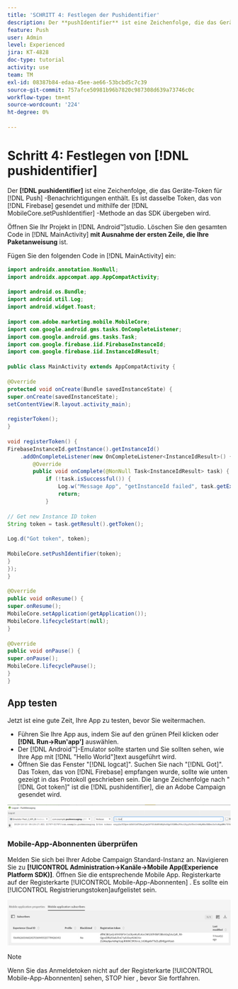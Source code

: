 ```yaml
---
title: 'SCHRITT 4: Festlegen der Pushidentifier'
description: Der **pushIdentifier** ist eine Zeichenfolge, die das Geräte-Token für Push-Benachrichtigungen enthält. Es handelt sich um dasselbe Token, das von Firebase gesendet und mithilfe der MobileCore.setPushIdentifier -Methode an das SDK übergeben wird.
feature: Push
user: Admin
level: Experienced
jira: KT-4828
doc-type: tutorial
activity: use
team: TM
exl-id: 08387b84-edaa-45ee-ae66-53bcbd5c7c39
source-git-commit: 757afce50981b96b7820c987308d639a73746c0c
workflow-type: tm+mt
source-wordcount: '224'
ht-degree: 0%

---
```


# Schritt 4: Festlegen von [!DNL pushidentifier]

Der **[!DNL pushidentifier]** ist eine Zeichenfolge, die das Geräte-Token für [!DNL Push] -Benachrichtigungen enthält. Es ist dasselbe Token, das von [!DNL Firebase] gesendet und mithilfe der [!DNL MobileCore.setPushIdentifier] -Methode an das SDK übergeben wird.

Öffnen Sie Ihr Projekt in [!DNL Android™]studio. Löschen Sie den gesamten Code in [!DNL MainActivity] **mit Ausnahme der ersten Zeile, die Ihre Paketanweisung** ist.

Fügen Sie den folgenden Code in [!DNL MainActivity] ein:

<!--
Removed `{.line-numbers}` below
-->

```java
import androidx.annotation.NonNull;
import androidx.appcompat.app.AppCompatActivity;

import android.os.Bundle;
import android.util.Log;
import android.widget.Toast;

import com.adobe.marketing.mobile.MobileCore;
import com.google.android.gms.tasks.OnCompleteListener;
import com.google.android.gms.tasks.Task;
import com.google.firebase.iid.FirebaseInstanceId;
import com.google.firebase.iid.InstanceIdResult;

public class MainActivity extends AppCompatActivity {

@Override
protected void onCreate(Bundle savedInstanceState) {
super.onCreate(savedInstanceState);
setContentView(R.layout.activity_main);

registerToken();
}

void registerToken() {
FirebaseInstanceId.getInstance().getInstanceId()
    .addOnCompleteListener(new OnCompleteListener<InstanceIdResult>() {
        @Override
        public void onComplete(@NonNull Task<InstanceIdResult> task) {
            if (!task.isSuccessful()) {
                Log.w("Message App", "getInstanceId failed", task.getException());
                return;
            }

// Get new Instance ID token
String token = task.getResult().getToken();

Log.d("Got token", token);

MobileCore.setPushIdentifier(token);
}
});
}

@Override
public void onResume() {
super.onResume();
MobileCore.setApplication(getApplication());
MobileCore.lifecycleStart(null);
}

@Override
public void onPause() {
super.onPause();
MobileCore.lifecyclePause();
}
}
```

## App testen

Jetzt ist eine gute Zeit, Ihre App zu testen, bevor Sie weitermachen.

* Führen Sie Ihre App aus, indem Sie auf den grünen Pfeil klicken oder **[!DNL Run->Run'app']** auswählen.
* Der [!DNL Android™]-Emulator sollte starten und Sie sollten sehen, wie Ihre App mit [!DNL "Hello World"]text ausgeführt wird.
* Öffnen Sie das Fenster &quot;[!DNL logcat]&quot;. Suchen Sie nach &quot;[!DNL Got]&quot;. Das Token, das von [!DNL Firebase] empfangen wurde, sollte wie unten gezeigt in das Protokoll geschrieben sein. Die lange Zeichenfolge nach &quot;[!DNL Got token]&quot; ist die [!DNL pushidentifier], die an Adobe Campaign gesendet wird.

![logcat-token](assets/logcat-got-token.PNG)

### Mobile-App-Abonnenten überprüfen

Melden Sie sich bei Ihrer Adobe Campaign Standard-Instanz an.
Navigieren Sie zu **[!UICONTROL Administration->Kanäle->Mobile App(Experience Platform SDK)]**. Öffnen Sie die entsprechende Mobile App. Registerkarte auf der Registerkarte [!UICONTROL Mobile-App-Abonnenten] . Es sollte ein [!UICONTROL Registrierungstoken]aufgelistet sein.

![mobile-application-subscribers](assets/mobile-application-subscribers.PNG)

>[!NOTE]
>
>Wenn Sie das Anmeldetoken nicht auf der Registerkarte [!UICONTROL Mobile-App-Abonnenten] sehen, STOP hier , bevor Sie fortfahren.
